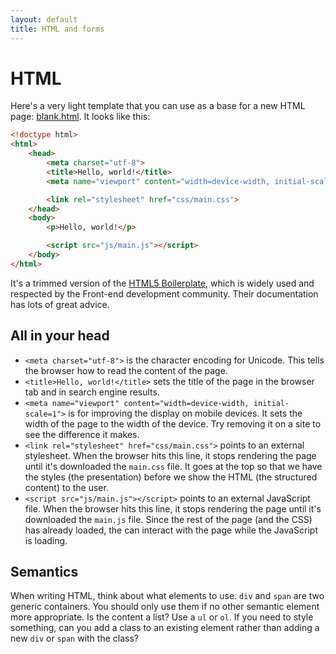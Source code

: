 ```yaml
---
layout: default
title: HTML and forms
---
```


# HTML

Here's a very light template that you can use as a base for a new HTML page: [blank.html](blank.html). It looks like this:

```html
<!doctype html>
<html>
    <head>
        <meta charset="utf-8">
        <title>Hello, world!</title>
        <meta name="viewport" content="width=device-width, initial-scale=1">

        <link rel="stylesheet" href="css/main.css">
    </head>
    <body>
        <p>Hello, world!</p>

        <script src="js/main.js"></script>
    </body>
</html>
```

It's a trimmed version of the [HTML5 Boilerplate](https://html5boilerplate.com/), which is widely used and respected by the Front-end development community. Their documentation has lots of great advice.

## All in your head

* `<meta charset="utf-8">` is the character encoding for Unicode. This tells the browser how to read the content of the page.
* `<title>Hello, world!</title>` sets the title of the page in the browser tab and in search engine results.
* `<meta name="viewport" content="width=device-width, initial-scale=1">` is for improving the display on mobile devices. It sets the width of the page to the width of the device. Try removing it on a site to see the difference it makes.
* `<link rel="stylesheet" href="css/main.css">` points to an external stylesheet. When the browser hits this line, it stops rendering the page until it's downloaded the `main.css` file. It goes at the top so that we have the styles (the presentation) before we show the HTML (the structured content) to the user.
* `<script src="js/main.js"></script>` points to an external JavaScript file.  When the browser hits this line, it stops rendering the page until it's downloaded the `main.js` file. Since the rest of the page (and the CSS) has already loaded, the can interact with the page while the JavaScript is loading.

## Semantics

When writing HTML, think about what elements to use. `div` and `span` are two generic containers. You should only use them if no other semantic element more appropriate. Is the content a list? Use a `ul` or `ol`. If you need to style something, can you add a class to an existing element rather than adding a new `div` or `span` with the class?
